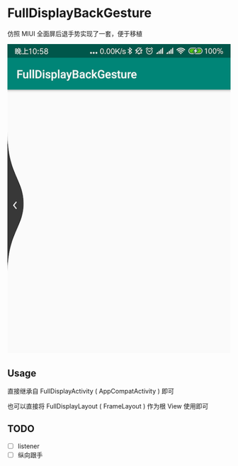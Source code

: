 # FullDisplayBackGesture
仿照 MIUI 全面屏后退手势实现了一套，便于移植



![](screenshot/screenshot.png)



## Usage

直接继承自 FullDisplayActivity ( AppCompatActivity ) 即可

也可以直接将 FullDisplayLayout ( FrameLayout ) 作为根 View 使用即可



## TODO

- [ ] listener
- [ ] 纵向跟手